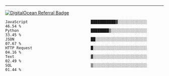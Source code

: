 ---
[![DigitalOcean Referral Badge](https://web-platforms.sfo2.digitaloceanspaces.com/WWW/Badge%203.svg)](https://www.digitalocean.com/?refcode=37fa54d82492&utm_campaign=Referral_Invite&utm_medium=Referral_Program&utm_source=badge)

<!--START_SECTION:waka-->

```text
JavaScript                            ███████████▓░░░░░░░░░░░░░   46.54 %
Python                                ████████▒░░░░░░░░░░░░░░░░   33.45 %
JSON                                  ██░░░░░░░░░░░░░░░░░░░░░░░   07.67 %
HTTP Request                          █░░░░░░░░░░░░░░░░░░░░░░░░   04.16 %
Text                                  ▓░░░░░░░░░░░░░░░░░░░░░░░░   02.49 %
SQL                                   ▒░░░░░░░░░░░░░░░░░░░░░░░░   01.44 %
```

<!--END_SECTION:waka-->


[linkedin]: https://www.linkedin.com/in/mohamed-elh/

